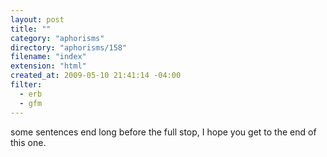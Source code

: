 ```yaml
---
layout: post
title: ""
category: "aphorisms"
directory: "aphorisms/158"
filename: "index"
extension: "html"
created_at: 2009-05-10 21:41:14 -04:00
filter:
  - erb
  - gfm
---
```


some sentences end long before the full stop, I hope you get to the end of this one.
